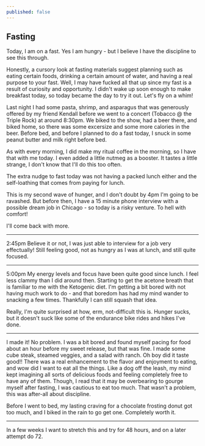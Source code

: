 ```yaml
---
published: false
---
```

## Fasting

Today, I am on a fast. Yes I am hungry - but I believe I have the discipline to see this through.

Honestly, a cursory look at fasting materials suggest planning such as eating certain foods, drinking a certain amount of water, and having a real purpose to your fast. Well, I may have fucked all that up since my fast is a result of curiosity and opportunity. I didn't wake up soon enough to make breakfast today, so today became the day to try it out. Let's fly on a whim!

Last night I had some pasta, shrimp, and asparagus that was generously offered by my friend Kendall before we went to a concert (Tobacco @ the Triple Rock) at around 8:30pm. We biked to the show, had a beer there, and biked home, so there was some excersize and some more calories in the beer. Before bed, and before I planned to do a fast today, I snuck in some peanut butter and milk right before bed. 

As with every morning, I did make my ritual coffee in the morning, so I have that with me today. I even added a little nutmeg as a booster. It tastes a little strange, I don't know that I'll do this too often. 

The extra nudge to fast today was not having a packed lunch either and the self-loathing that comes from paying for lunch.

This is my second wave of hunger, and I don't doubt by 4pm I'm going to be ravashed. But before then, I have a 15 minute phone interview with a possible dream job in Chicago - so today is a risky venture. To hell with comfort!

I'll come back with more.

------

2:45pm Believe it or not, I was just able to interview for a job very effectually! Still feeling good, not as hungry as I was at lunch, and still quite focused.

------

5:00pm My energy levels and focus have been quite good since lunch. I feel less clammy than I did around then. Starting to get the acetone breath that is familiar to me with the Ketogenic diet. I'm getting a bit bored with not having much work to do - and that boredom has had my mind wander to snacking a few times. Thankfully I can still squash that idea.

Really, I'm quite surprised at how, erm, not-difficult this is. Hunger sucks, but it doesn't suck like some of the endurance bike rides and hikes I've done.

------

I made it! No problem. I was a bit bored and found myself pacing for food about an hour before my sweet release, but that was fine. I made some cube steak, steamed veggies, and a salad with ranch. Oh boy did it taste good!! There was a real enhancement to the flavor and enjoyment to eating, and wow did I want to eat all the things. Like a dog off the leash, my mind kept imagining all sorts of delicious foods and feeling completely free to have any of them. Though, I read that it may be overbearing to gourge myself after fasting, I was cautious to eat too much. That wasn't a problem, this was after-all about discipline. 

Before I went to bed, my lasting craving for a chocolate frosting donut got too much, and I biked in the rain to go get one. Completely worth it.

------

In a few weeks I want to stretch this and try for 48 hours, and on a later attempt do 72.